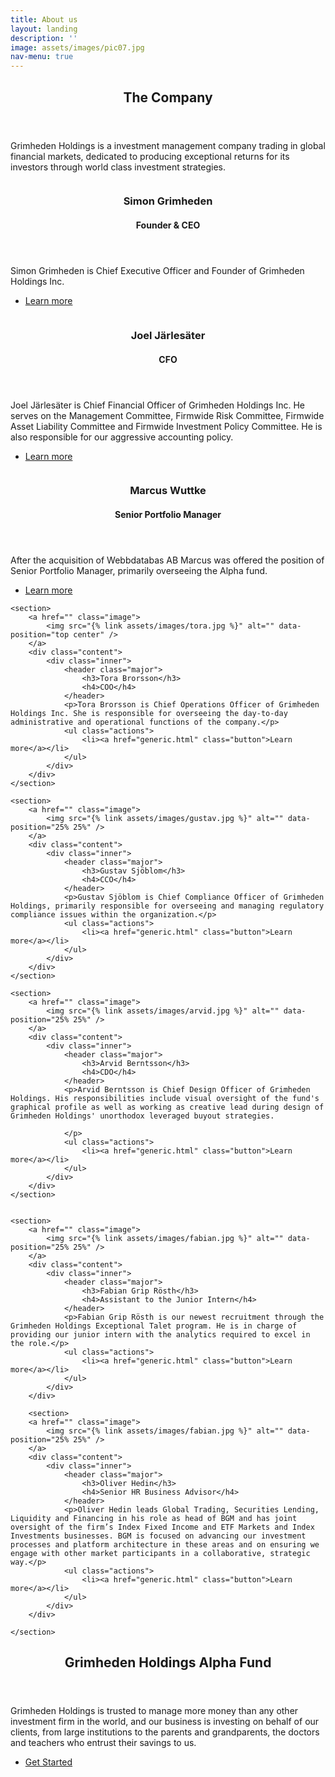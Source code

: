 ```yaml
---
title: About us
layout: landing
description: ''
image: assets/images/pic07.jpg
nav-menu: true
---
```


<!-- Main -->
<div id="main">

<!-- One -->
<section id="one">
	<div class="inner">
		<header class="major">
			<h2>The Company</h2>
		</header>
		<p>Grimheden Holdings is a investment management company trading in global financial markets, dedicated to producing exceptional returns for its investors through world class investment strategies.</p>
	</div>
</section>

<!-- Two -->
<section id="two" class="spotlights">
	<section>
		<a href="" class="image">
			<img src="{% link assets/images/simon.jpg %}" alt="" data-position="center center" />
		</a>
		<div class="content">
			<div class="inner">
				<header class="major">
					<h3>Simon Grimheden</h3>
					<h4>Founder & CEO</h4>
				</header>
				<p>Simon Grimheden is Chief Executive Officer and Founder of Grimheden Holdings Inc.</p>
				<ul class="actions">
					<li><a href="generic.html" class="button">Learn more</a></li>
				</ul>
			</div>
		</div>
	</section>
	<section>
		<a href="" class="image">
			<img src="{% link assets/images/joel2.jpg %}" alt="" data-position="top center" />
		</a>
		<div class="content">
			<div class="inner">
				<header class="major">
					<h3>Joel Järlesäter</h3>
					<h4>CFO</h4>
				</header>
				<p>Joel Järlesäter is Chief Financial Officer of Grimheden Holdings Inc. He serves on the Management Committee, Firmwide Risk Committee, Firmwide Asset Liability Committee and Firmwide Investment Policy Committee. He is also responsible for our aggressive accounting policy.</p>
				<ul class="actions">
					<li><a href="generic.html" class="button">Learn more</a></li>
				</ul>
			</div>
		</div>
	</section>
	<section>
		<a href="" class="image">
			<img src="{% link assets/images/marcus.jpeg %}" alt="" data-position="25% 25%" />
		</a>
		<div class="content">
			<div class="inner">
				<header class="major">
					<h3>Marcus Wuttke</h3>
					<h4>Senior Portfolio Manager</h4>
				</header>
				<p>After the acquisition of Webbdatabas AB Marcus was offered the position of Senior Portfolio Manager, primarily overseeing the Alpha fund.</p>
				<ul class="actions">
					<li><a href="generic.html" class="button">Learn more</a></li>
				</ul>
			</div>
		</div>
	</section>

	<section>
		<a href="" class="image">
			<img src="{% link assets/images/tora.jpg %}" alt="" data-position="top center" />
		</a>
		<div class="content">
			<div class="inner">
				<header class="major">
					<h3>Tora Brorsson</h3>
					<h4>COO</h4>
				</header>
				<p>Tora Brorsson is Chief Operations Officer of Grimheden Holdings Inc. She is responsible for overseeing the day-to-day administrative and operational functions of the company.</p>
				<ul class="actions">
					<li><a href="generic.html" class="button">Learn more</a></li>
				</ul>
			</div>
		</div>
	</section>

	<section>
		<a href="" class="image">
			<img src="{% link assets/images/gustav.jpg %}" alt="" data-position="25% 25%" />
		</a>
		<div class="content">
			<div class="inner">
				<header class="major">
					<h3>Gustav Sjöblom</h3>
					<h4>CCO</h4>
				</header>
				<p>Gustav Sjöblom is Chief Compliance Officer of Grimheden Holdings, primarily responsible for overseeing and managing regulatory compliance issues within the organization.</p>
				<ul class="actions">
					<li><a href="generic.html" class="button">Learn more</a></li>
				</ul>
			</div>
		</div>
	</section>

	<section>
		<a href="" class="image">
			<img src="{% link assets/images/arvid.jpg %}" alt="" data-position="25% 25%" />
		</a>
		<div class="content">
			<div class="inner">
				<header class="major">
					<h3>Arvid Berntsson</h3>
					<h4>CDO</h4>
				</header>
				<p>Arvid Berntsson is Chief Design Officer of Grimheden Holdings. His responsibilities include visual oversight of the fund's graphical profile as well as working as creative lead during design of Grimheden Holdings' unorthodox leveraged buyout strategies.

				</p>
				<ul class="actions">
					<li><a href="generic.html" class="button">Learn more</a></li>
				</ul>
			</div>
		</div>
	</section>


	<section>
		<a href="" class="image">
			<img src="{% link assets/images/fabian.jpg %}" alt="" data-position="25% 25%" />
		</a>
		<div class="content">
			<div class="inner">
				<header class="major">
					<h3>Fabian Grip Rösth</h3>
					<h4>Assistant to the Junior Intern</h4>
				</header>
				<p>Fabian Grip Rösth is our newest recruitment through the Grimheden Holdings Exceptional Talet program. He is in charge of providing our junior intern with the analytics required to excel in the role.</p>
				<ul class="actions">
					<li><a href="generic.html" class="button">Learn more</a></li>
				</ul>
			</div>
		</div>

		<section>
		<a href="" class="image">
			<img src="{% link assets/images/fabian.jpg %}" alt="" data-position="25% 25%" />
		</a>
		<div class="content">
			<div class="inner">
				<header class="major">
					<h3>Oliver Hedin</h3>
					<h4>Senior HR Business Advisor</h4>
				</header>
				<p>Oliver Hedin leads Global Trading, Securities Lending, Liquidity and Financing in his role as head of BGM and has joint oversight of the firm’s Index Fixed Income and ETF Markets and Index Investments businesses. BGM is focused on advancing our investment processes and platform architecture in these areas and on ensuring we engage with other market participants in a collaborative, strategic way.</p>
				<ul class="actions">
					<li><a href="generic.html" class="button">Learn more</a></li>
				</ul>
			</div>
		</div>

	</section>
</section>

<!-- Three -->
<section id="three">
	<div class="inner">
		<header class="major">
			<h2>Grimheden Holdings Alpha Fund</h2>
		</header>
		<p>Grimheden Holdings is trusted to manage more money than any other investment firm in the world, and our business is investing on behalf of our clients, from large institutions to the parents and grandparents, the doctors and teachers who entrust their savings to us.</p>
		<ul class="actions">
			<li><a href="generic.html" class="button next">Get Started</a></li>
		</ul>
	</div>
</section>

</div>
